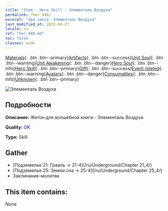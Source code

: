 ```yaml
---
title: "Item - Hero Skill - Элементаль Воздуха"
permalink: /her_448/
excerpt: "Эра хаоса  Элементаль Воздуха"
last_modified_at: 2021-04-27
locale: ru
ref: "her_448.md"
toc: false
classes: wide
---
```

 [Materials](/ItemsRU/){: .btn .btn--primary}[Artifacts](/ItemsRU/Artifacts/){: .btn .btn--success}[Unit Soul](/ItemsRU/UnitSoul/){: .btn .btn--warning}[Unit Awakening](/ItemsRU/UnitAwakening/){: .btn .btn--danger}[Hero Soul](/ItemsRU/HeroSoul/){: .btn .btn--info}[Hero Skill](/ItemsRU/HeroSkill/){: .btn .btn--primary}[Gift](/ItemsRU/Gift/){: .btn .btn--success}[Event related](/ItemsRU/Events/){: .btn .btn--warning}[Avatars](/ItemsRU/Avatars/){: .btn .btn--danger}[Consumables](/ItemsRU/Consumables/){: .btn .btn--info}[Unknown](/ItemsRU/Unknown/){: .btn .btn--primary}

 ![Элементаль Воздуха](/images/t/ps_zhaohuanqiyuansu.png)

## Подробности
 **Описание:** Жетон для волшебной книги - Элементаль Воздуха

 **Quality:** <span style="color: #0000CD">OK</span>

 **Type:** Skill

## Gather

*    [Подземелье 21: Грааль -> 21-4](/ru/Underground/Chapter 21_4/) 
*    [Подземелье 25: Земли сна -> 25-4](/ru/Underground/Chapter 25_4/) 
*    Заклинание-молитва 

## This item contains:

  None


